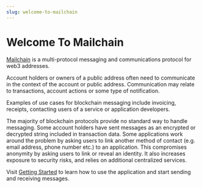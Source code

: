 ```yaml
---
slug: welcome-to-mailchain
---
```


# Welcome To Mailchain

[Mailchain](https://app.mailchain.com) is a multi-protocol messaging and communications protocol for web3 addresses.

Account holders or owners of a public address often need to communicate in the context of the account or public address. Communication may relate to transactions, account actions or some type of notification.

Examples of use cases for blockchain messaging include invoicing, receipts, contacting users of a service or application developers.

The majority of blockchain protocols provide no standard way to handle messaging. Some account holders have sent messages as an encrypted or decrypted string included in transaction data. Some applications work around the problem by asking users to link another method of contact (e.g. email address, phone number etc.) to an application. This compromises anonymity by asking users to link or reveal an identity. It also increases exposure to security risks, and relies on additional centralized services.

Visit [Getting Started](user/guides/getting-started) to learn how to use the application and start sending and receiving messages.
